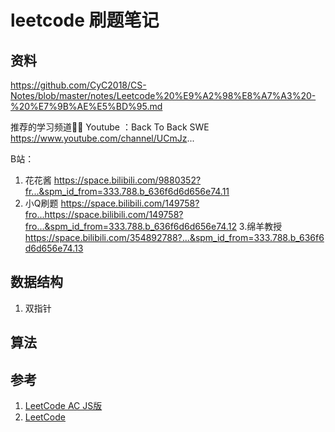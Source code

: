 # leetcode 刷题笔记
## 资料
https://github.com/CyC2018/CS-Notes/blob/master/notes/Leetcode%20%E9%A2%98%E8%A7%A3%20-%20%E7%9B%AE%E5%BD%95.md

推荐的学习频道👍🏻
Youtube ：Back To Back SWE
https://www.youtube.com/channel/UCmJz...

B站：
1. 花花酱
https://space.bilibili.com/9880352?fr...&spm_id_from=333.788.b_636f6d6d656e74.11
2. 小Q刷题
https://space.bilibili.com/149758?fro...https://space.bilibili.com/149758?fro...&spm_id_from=333.788.b_636f6d6d656e74.12
3.绵羊教授
https://space.bilibili.com/354892788?...&spm_id_from=333.788.b_636f6d6d656e74.13
## 数据结构
1. 双指针
## 算法

## 参考
1. [LeetCode AC JS版](https://github.com/violetjack/LeetCodeACByJS)
2. [LeetCode](https://github.com/azl397985856/leetcode)